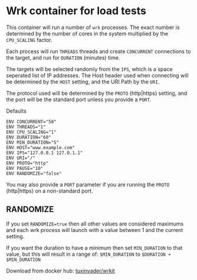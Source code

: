 # Wrk container for load tests

This container will run a number of `wrk` processes. The exact number is determined by the number of
cores in the system multiplied by the `CPU_SCALING` factor.

Each process will run `THREADS` threads and create `CONCURRENT` connections to the target,
and run for `DURATION` (minutes) time.

The targets will be selected randomly from the `IPS`, which is a space seperated list of IP addresses.
The Host header used when connecting will be determined by the `HOST` setting, and the URI Path by the `URI`.

The protocol used will be determined by the `PROTO` (http|https) setting, and the port will be
the standard port unless you provide a `PORT`.

Defaults
```
ENV CONCURRENT="50"
ENV THREADS="1"
ENV CPU_SCALING="1"
ENV DURATION="60"
ENV MIN_DURATION="5"
ENV HOST="www.example.com"
ENV IPS="127.0.0.1 127.0.1.1"
ENV URI="/"
ENV PROTO="http"
ENV PAUSE="10"
ENV RANDOMIZE="false"
```

You may also provide a `PORT` parameter if you are running the `PROTO` (http|https) on a non-standard port.

## RANDOMIZE
If you set `RANDOMIZE=true` then all other values are considered maximums and each wrk process will launch
with a value between 1 and the current setting.

If you want the duration to have a minimum then set `MIN_DURATION` to that value, but this will result in 
a range of: `$MIN_DURATION` to `$DURATION + $MIN_DURATION`

Download from docker hub: [tuxinvader/wrkit](https://hub.docker.com/r/tuxinvader/wrkit)

